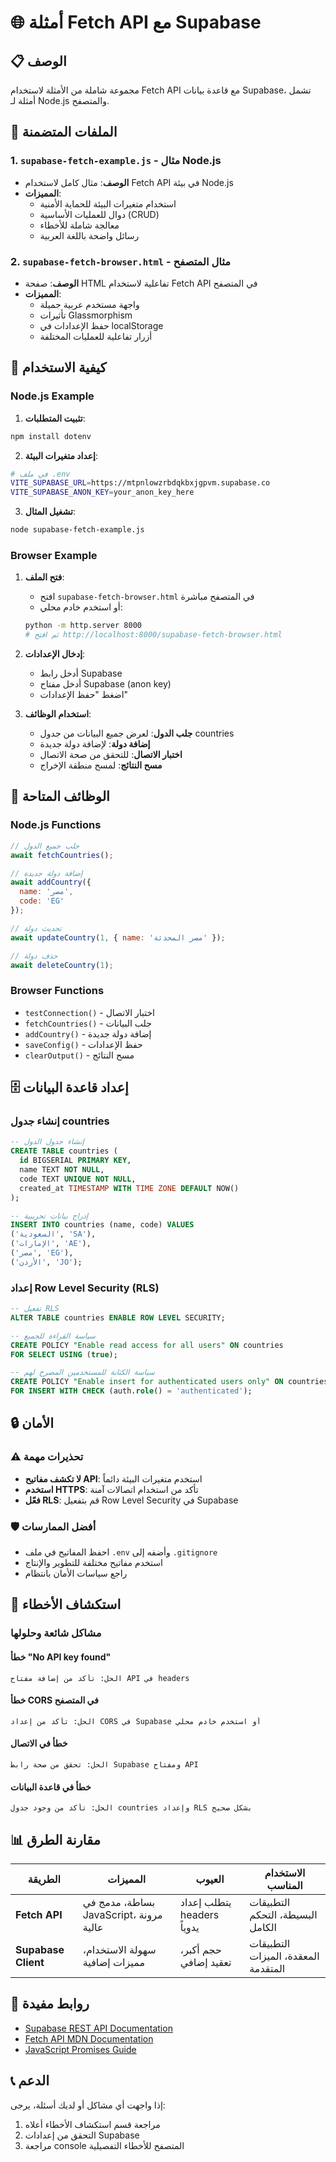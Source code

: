 # 🌐 أمثلة Fetch API مع Supabase

## 📋 الوصف
مجموعة شاملة من الأمثلة لاستخدام Fetch API مع قاعدة بيانات Supabase، تشمل أمثلة لـ Node.js والمتصفح.

## 📁 الملفات المتضمنة

### 1. `supabase-fetch-example.js` - مثال Node.js
- **الوصف**: مثال كامل لاستخدام Fetch API في بيئة Node.js
- **المميزات**:
  - استخدام متغيرات البيئة للحماية الأمنية
  - دوال للعمليات الأساسية (CRUD)
  - معالجة شاملة للأخطاء
  - رسائل واضحة باللغة العربية

### 2. `supabase-fetch-browser.html` - مثال المتصفح
- **الوصف**: صفحة HTML تفاعلية لاستخدام Fetch API في المتصفح
- **المميزات**:
  - واجهة مستخدم عربية جميلة
  - تأثيرات Glassmorphism
  - حفظ الإعدادات في localStorage
  - أزرار تفاعلية للعمليات المختلفة

## 🚀 كيفية الاستخدام

### Node.js Example

1. **تثبيت المتطلبات**:
```bash
npm install dotenv
```

2. **إعداد متغيرات البيئة**:
```bash
# في ملف .env
VITE_SUPABASE_URL=https://mtpnlowzrbdqkbxjgpvm.supabase.co
VITE_SUPABASE_ANON_KEY=your_anon_key_here
```

3. **تشغيل المثال**:
```bash
node supabase-fetch-example.js
```

### Browser Example

1. **فتح الملف**:
   - افتح `supabase-fetch-browser.html` في المتصفح مباشرة
   - أو استخدم خادم محلي:
   ```bash
   python -m http.server 8000
   # ثم افتح http://localhost:8000/supabase-fetch-browser.html
   ```

2. **إدخال الإعدادات**:
   - أدخل رابط Supabase
   - أدخل مفتاح Supabase (anon key)
   - اضغط "حفظ الإعدادات"

3. **استخدام الوظائف**:
   - **جلب الدول**: لعرض جميع البيانات من جدول countries
   - **إضافة دولة**: لإضافة دولة جديدة
   - **اختبار الاتصال**: للتحقق من صحة الاتصال
   - **مسح النتائج**: لمسح منطقة الإخراج

## 🔧 الوظائف المتاحة

### Node.js Functions
```javascript
// جلب جميع الدول
await fetchCountries();

// إضافة دولة جديدة
await addCountry({
  name: 'مصر',
  code: 'EG'
});

// تحديث دولة
await updateCountry(1, { name: 'مصر المحدثة' });

// حذف دولة
await deleteCountry(1);
```

### Browser Functions
- `testConnection()` - اختبار الاتصال
- `fetchCountries()` - جلب البيانات
- `addCountry()` - إضافة دولة جديدة
- `saveConfig()` - حفظ الإعدادات
- `clearOutput()` - مسح النتائج

## 🗄️ إعداد قاعدة البيانات

### إنشاء جدول countries
```sql
-- إنشاء جدول الدول
CREATE TABLE countries (
  id BIGSERIAL PRIMARY KEY,
  name TEXT NOT NULL,
  code TEXT UNIQUE NOT NULL,
  created_at TIMESTAMP WITH TIME ZONE DEFAULT NOW()
);

-- إدراج بيانات تجريبية
INSERT INTO countries (name, code) VALUES
('السعودية', 'SA'),
('الإمارات', 'AE'),
('مصر', 'EG'),
('الأردن', 'JO');
```

### إعداد Row Level Security (RLS)
```sql
-- تفعيل RLS
ALTER TABLE countries ENABLE ROW LEVEL SECURITY;

-- سياسة القراءة للجميع
CREATE POLICY "Enable read access for all users" ON countries
FOR SELECT USING (true);

-- سياسة الكتابة للمستخدمين المصرح لهم
CREATE POLICY "Enable insert for authenticated users only" ON countries
FOR INSERT WITH CHECK (auth.role() = 'authenticated');
```

## 🔒 الأمان

### ⚠️ تحذيرات مهمة
- **لا تكشف مفاتيح API**: استخدم متغيرات البيئة دائماً
- **استخدم HTTPS**: تأكد من استخدام اتصالات آمنة
- **فعّل RLS**: قم بتفعيل Row Level Security في Supabase

### 🛡️ أفضل الممارسات
- احفظ المفاتيح في ملف `.env` وأضفه إلى `.gitignore`
- استخدم مفاتيح مختلفة للتطوير والإنتاج
- راجع سياسات الأمان بانتظام

## 🐛 استكشاف الأخطاء

### مشاكل شائعة وحلولها

#### خطأ "No API key found"
```
الحل: تأكد من إضافة مفتاح API في headers
```

#### خطأ CORS في المتصفح
```
الحل: تأكد من إعداد CORS في Supabase أو استخدم خادم محلي
```

#### خطأ في الاتصال
```
الحل: تحقق من صحة رابط Supabase ومفتاح API
```

#### خطأ في قاعدة البيانات
```
الحل: تأكد من وجود جدول countries وإعداد RLS بشكل صحيح
```

## 📊 مقارنة الطرق

| الطريقة | المميزات | العيوب | الاستخدام المناسب |
|---------|----------|--------|------------------|
| **Fetch API** | بساطة، مدمج في JavaScript، مرونة عالية | يتطلب إعداد headers يدوياً | التطبيقات البسيطة، التحكم الكامل |
| **Supabase Client** | سهولة الاستخدام، مميزات إضافية | حجم أكبر، تعقيد إضافي | التطبيقات المعقدة، الميزات المتقدمة |

## 🔗 روابط مفيدة
- [Supabase REST API Documentation](https://supabase.com/docs/guides/api)
- [Fetch API MDN Documentation](https://developer.mozilla.org/en-US/docs/Web/API/Fetch_API)
- [JavaScript Promises Guide](https://developer.mozilla.org/en-US/docs/Web/JavaScript/Guide/Using_promises)

## 📞 الدعم
إذا واجهت أي مشاكل أو لديك أسئلة، يرجى:
1. مراجعة قسم استكشاف الأخطاء أعلاه
2. التحقق من إعدادات Supabase
3. مراجعة console المتصفح للأخطاء التفصيلية